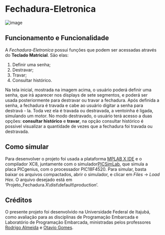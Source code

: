 # Fechadura-Eletronica

![image](https://user-images.githubusercontent.com/75693606/101530249-6cd5bf80-3970-11eb-98dd-31417b92c097.png)
## Funcionamento e Funcionalidade
A _Fechadura-Eletronica_ possui funções que podem ser acessadas através do **Teclado Matricial**. São elas:

1. Definir uma senha;
2. Destravar;
3. Travar;
4. Consultar histórico.

Na tela inicial, mostrada na imagem acima, o  usuário poderá definir uma senha, que irá aparecer nos displays de sete segmentos, e poderá ser usada posteriormente para destravar
ou travar a fechadura.  Após definida a senha, a fechadura é travada e cabe ao usuário digitar a senha para destravá - la. Toda vez ela é travada ou destravada, a ventoinha é ligada, 
simulando um motor.  No modo destravado, o usuário terá acesso a duas opções: **consultar histórico** e **travar**, na  opção consultar histórico é possivel visualizar a quantidade
de vezes que a fechadura foi travada ou destravada. 

##  Como simular

Para desenvolver o projeto foi usada a plataforma [MPLAB X IDE](https://www.microchip.com/mplab/mplab-x-ide) e o compilador XC8, juntamente com o simulador[PICSimLab](https://github.com/lcgamboa/picsimlab),
que simula a placa PICgenius, com o processador PIC18F4520.
Para simular, basta baixar os arquivos compactados, abrir o simulador, e clicar em  _Files_ -> _Load Hex_. O arquivo desejado está em ‘Projeto_Fechadura.X\dist\default\production’.

## Créditos
O presente projeto foi desenvolvido na Universidade Federal de Itajubá, como avaliação para as disciplinas de Programação Embarcada e Laboratório de Programação Embarcada, ministradas
pelos professores  [Rodrigo Almeida](https://github.com/rmaalmeida) e [Otavio Gomes](https://github.com/osmgomes).
